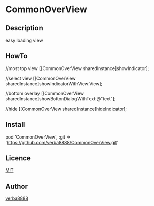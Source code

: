 # CommonOverView

## Description

easy loading view

## HowTo

//most top view
[[CommonOverView sharedInstance]showIndicator];

//select view
[[CommonOverView sharedInstance]showIndicatorWithView:View];

//bottom overlay
[[CommonOverView sharedInstance]showBottonDialogWithText:@"text"];

//hide
[[CommonOverView sharedInstance]hideIndicator];

## Install

pod 'CommonOverView', :git => 'https://github.com/verba8888/CommonOverView.git'

## Licence

[MIT](https://github.com/verba8888/CommonOverView/blob/master/LICENSE)

## Author

[verba8888](https://github.com/verba8888)
